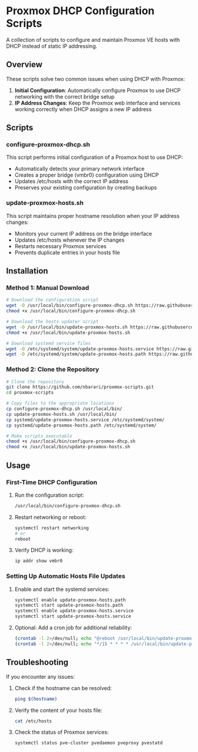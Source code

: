 # Proxmox DHCP Configuration Scripts
A collection of scripts to configure and maintain Proxmox VE hosts with DHCP instead of static IP addressing.

## Overview
These scripts solve two common issues when using DHCP with Proxmox:
1. **Initial Configuration**: Automatically configure Proxmox to use DHCP networking with the correct bridge setup
2. **IP Address Changes**: Keep the Proxmox web interface and services working correctly when DHCP assigns a new IP address

## Scripts
### configure-proxmox-dhcp.sh
This script performs initial configuration of a Proxmox host to use DHCP:
- Automatically detects your primary network interface
- Creates a proper bridge (vmbr0) configuration using DHCP
- Updates /etc/hosts with the correct IP address
- Preserves your existing configuration by creating backups

### update-proxmox-hosts.sh
This script maintains proper hostname resolution when your IP address changes:
- Monitors your current IP address on the bridge interface
- Updates /etc/hosts whenever the IP changes
- Restarts necessary Proxmox services
- Prevents duplicate entries in your hosts file

## Installation
### Method 1: Manual Download
```bash
# Download the configuration script
wget -O /usr/local/bin/configure-proxmox-dhcp.sh https://raw.githubusercontent.com/nbarari/proxmox-scripts/main/configure-proxmox-dhcp.sh
chmod +x /usr/local/bin/configure-proxmox-dhcp.sh

# Download the hosts updater script
wget -O /usr/local/bin/update-proxmox-hosts.sh https://raw.githubusercontent.com/nbarari/proxmox-scripts/main/update-proxmox-hosts.sh
chmod +x /usr/local/bin/update-proxmox-hosts.sh

# Download systemd service files
wget -O /etc/systemd/system/update-proxmox-hosts.service https://raw.githubusercontent.com/nbarari/proxmox-scripts/main/systemd/update-proxmox-hosts.service
wget -O /etc/systemd/system/update-proxmox-hosts.path https://raw.githubusercontent.com/nbarari/proxmox-scripts/main/systemd/update-proxmox-hosts.path
```

### Method 2: Clone the Repository
```bash
# Clone the repository
git clone https://github.com/nbarari/proxmox-scripts.git
cd proxmox-scripts

# Copy files to the appropriate locations
cp configure-proxmox-dhcp.sh /usr/local/bin/
cp update-proxmox-hosts.sh /usr/local/bin/
cp systemd/update-proxmox-hosts.service /etc/systemd/system/
cp systemd/update-proxmox-hosts.path /etc/systemd/system/

# Make scripts executable
chmod +x /usr/local/bin/configure-proxmox-dhcp.sh
chmod +x /usr/local/bin/update-proxmox-hosts.sh
```

## Usage
### First-Time DHCP Configuration
1. Run the configuration script:
   ```bash
   /usr/local/bin/configure-proxmox-dhcp.sh
   ```

2. Restart networking or reboot:
   ```bash
   systemctl restart networking
   # or
   reboot
   ```

3. Verify DHCP is working:
   ```bash
   ip addr show vmbr0
   ```

### Setting Up Automatic Hosts File Updates
1. Enable and start the systemd services:
   ```bash
   systemctl enable update-proxmox-hosts.path
   systemctl start update-proxmox-hosts.path
   systemctl enable update-proxmox-hosts.service
   systemctl start update-proxmox-hosts.service
   ```

2. Optional: Add a cron job for additional reliability:
   ```bash
   (crontab -l 2>/dev/null; echo "@reboot /usr/local/bin/update-proxmox-hosts.sh") | crontab -
   (crontab -l 2>/dev/null; echo "*/15 * * * * /usr/local/bin/update-proxmox-hosts.sh") | crontab -
   ```

## Troubleshooting
If you encounter any issues:

1. Check if the hostname can be resolved:
   ```bash
   ping $(hostname)
   ```

2. Verify the content of your hosts file:
   ```bash
   cat /etc/hosts
   ```

3. Check the status of Proxmox services:
   ```bash
   systemctl status pve-cluster pvedaemon pveproxy pvestatd
   ```
